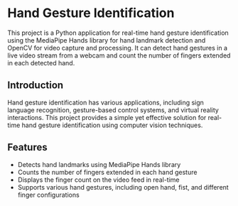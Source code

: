 # Hand Gesture Identification

This project is a Python application for real-time hand gesture identification using the MediaPipe Hands library for hand landmark detection and OpenCV for video capture and processing. It can detect hand gestures in a live video stream from a webcam and count the number of fingers extended in each detected hand.

## Introduction

Hand gesture identification has various applications, including sign language recognition, gesture-based control systems, and virtual reality interactions. This project provides a simple yet effective solution for real-time hand gesture identification using computer vision techniques.

## Features

- Detects hand landmarks using MediaPipe Hands library
- Counts the number of fingers extended in each hand gesture
- Displays the finger count on the video feed in real-time
- Supports various hand gestures, including open hand, fist, and different finger configurations

